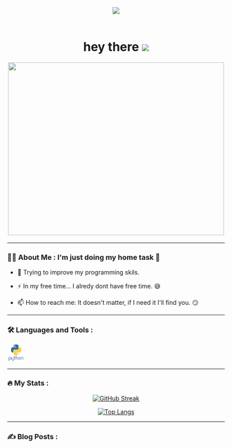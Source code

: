 <div id="header" align="center">
  <img src="https://i.giphy.com/media/v1.Y2lkPTc5MGI3NjExM251djZ3NmIyN3pxZXZ5Znh4NHZpbjhrM3g0YnFkOHp1NzIzYjZqcyZlcD12MV9pbnRlcm5hbF9naWZfYnlfaWQmY3Q9Zw/l0HlL96SusHggSo6s/giphy.gif" width=400>
</div>
</div>
<div id="badges" align="center">
  <img src="https://komarev.com/ghpvc/?username=Pajiosta&style=flat-square&color=blue" alt=""/>
  <h1>
    hey there
    <img src="https://media.giphy.com/media/hvRJCLFzcasrR4ia7z/giphy.gif" width="30px"/>
  </h1>
</div>
<div align="center">
  <img src="https://i.giphy.com/media/v1.Y2lkPTc5MGI3NjExbzcyOHc0bWhtbXZiYzl2YXJ3M3RsMDYwYTJsMWhlMjhkbmY3dWo1diZlcD12MV9pbnRlcm5hbF9naWZfYnlfaWQmY3Q9Zw/2sbLlG7XNuzzeVKvw0/giphy.gif" width="500" height="400"/>
</div>

---

### :man_technologist: About Me : I'm just doing my home task :raised_eyebrow:

- :sneezing_face: Trying to improve my programming skils.
  
- :zap: In my free time... I alredy dont have free time. :sweat_smile:

- :mailbox: How to reach me: It doesn't matter, if I need it I'll find you. :smirk:

---

### :hammer_and_wrench: Languages and Tools :
<div>
  <img src="https://github.com/devicons/devicon/blob/master/icons/python/python-original-wordmark.svg" title="Python" alt="Python" width="40" height="40"/>&nbsp;
</div>

---

### :fire: My Stats :
<div id="header" align="center">
  
  [![GitHub Streak](http://github-readme-streak-stats.herokuapp.com?user=Pajiosta&theme=dark&background=000000)](https://git.io/streak-stats)

  [![Top Langs](https://github-readme-stats.vercel.app/api/top-langs/?username=Pajiosta&layout=compact&theme=vision-friendly-dark)](https://github.com/anuraghazra/github-readme-stats)
</div>

---

### :writing_hand: Blog Posts :

<!-- BLOG-POST-LIST:START -->

<!-- BLOG-POST-LIST:END -->


